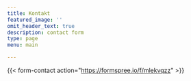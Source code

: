 ```yaml
---
title: Kontakt
featured_image: ''
omit_header_text: true
description: contact form
type: page
menu: main

---
```


<!-- Using [Formspree](https://formspree.io/).  -->

{{< form-contact action="https://formspree.io/f/mlekvqzz"  >}}
